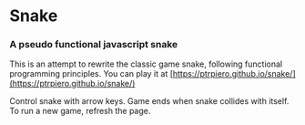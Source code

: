 # Snake

### A pseudo functional javascript snake

This is an attempt to rewrite the classic game snake, following functional programming principles. You can play it at [https://ptrpiero.github.io/snake/](https://ptrpiero.github.io/snake/)

Control snake with arrow keys. Game ends when snake collides with itself. To run a new game, refresh the page.
